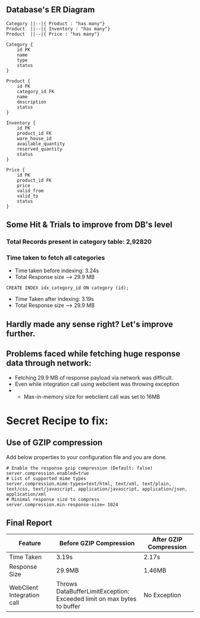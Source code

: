 
## Database's ER Diagram

    Category ||--|{ Product : "has many"}
    Product  ||--|{ Inventory : "has many"}
    Product  ||--|{ Price : "has many"}

    Category {
        id PK
        name
        type
        status
    }

    Product {
        id PK
        category_id FK
        name
        description
        status
    }

    Inventory {
        id PK
        product_id FK
        ware_house_id
        available_quantity
        reserved_quantity
        status
    }

    Price {
        id PK
        product_id FK
        price
        valid_from
        valid_to
        status
    }

## Some Hit & Trials to improve from DB's level
### Total Records present in category table: 2,92820
### Time taken to fetch all categories
* Time taken before indexing: 3.24s 
* Total Response size --> 29.9 MB
```
CREATE INDEX idx_category_id ON category (id);
```
* Time Taken after indexing: 3.19s
* Total Response size --> 29.9 MB  
## Hardly made any sense right? Let's improve further.

## Problems faced while fetching huge response data through network:
* Fetching 29.9 MB of response payload via network was difficult.
* Even while integration call using webclient was throwing exception
* - Max-in-memory size for webclient call was set to 16MB

# Secret Recipe to fix: 
## Use of GZIP compression
Add below properties to your configuration file and you are done.
```
# Enable the response gzip compression (Default: false)
server.compression.enabled=true
# List of supported mime types
server.compression.mime-types=text/html, text/xml, text/plain, text/css, text/javascript, application/javascript, application/json, application/xml
# Minimal response size to compress
server.compression.min-response-size= 1024
```
## Final Report

| Feature                    | Before GZIP Compression                                                      | After GZIP Compression |
|----------------------------|------------------------------------------------------------------------------|------------------------|
| Time Taken                 | 3.19s                                                                        | 2.17s                  |
| Response Size              | 29.9MB                                                                       | 1.46MB                 |
| WebClient Integration call | Throws DataBufferLimitException: <br/> Exceeded limit on max bytes to buffer | No Exception           |
